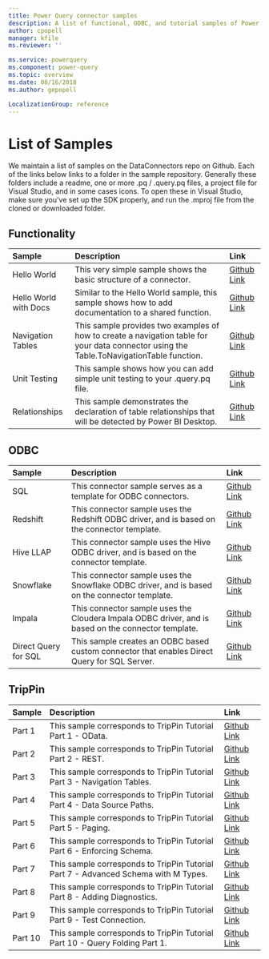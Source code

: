 ```yaml
---
title: Power Query connector samples
description: A list of functional, ODBC, and tutorial samples of Power Query connectors
author: cpopell
manager: kfile
ms.reviewer: ''

ms.service: powerquery
ms.component: power-query
ms.topic: overview
ms.date: 08/16/2018
ms.author: gepopell

LocalizationGroup: reference
---
```


# List of Samples

We maintain a list of samples on the DataConnectors repo on Github. Each of the links below links to a folder in the sample repository. Generally these folders include a readme, one or more .pq / .query.pq files, a project file for Visual Studio, and in some cases icons. To open these in Visual Studio, make sure you've set up the SDK properly, and run the .mproj file from the cloned or downloaded folder.

## Functionality


| Sample | Description | Link |
| :--- | :--- | :------------------------------------------- |
| Hello World | This very simple sample shows the basic structure of a connector. | [Github Link](https://github.com/Microsoft/DataConnectors/tree/master/samples/HelloWorld) |
| Hello World with Docs | Similar to the Hello World sample, this sample shows how to add documentation to a shared function. | [Github Link](https://github.com/Microsoft/DataConnectors/tree/master/samples/HelloWorldWithDocs) |
| Navigation Tables | This sample provides two examples of how to create a navigation table for your data connector using the Table.ToNavigationTable function. | [Github Link](https://github.com/Microsoft/DataConnectors/tree/master/samples/NavigationTable) |
| Unit Testing | This sample shows how you can add simple unit testing to your <extension>.query.pq file. | [Github Link](https://github.com/Microsoft/DataConnectors/tree/master/samples/UnitTesting) |
| Relationships | This sample demonstrates the declaration of table relationships that will be detected by Power BI Desktop. | [Github Link](https://github.com/Microsoft/DataConnectors/tree/master/samples/Relationships) |

## ODBC

| Sample | Description | Link |
| :--- | :--- | :--- |
| SQL | This connector sample serves as a template for ODBC connectors. | [Github Link](https://github.com/Microsoft/DataConnectors/tree/master/samples/ODBC/SqlODBC) |
| Redshift | This connector sample uses the Redshift ODBC driver, and is based on the connector template. | [Github Link](https://github.com/Microsoft/DataConnectors/tree/master/samples/ODBC/RedshiftODBC) |
| Hive LLAP | This connector sample uses the Hive ODBC driver, and is based on the connector template. | [Github Link](https://github.com/Microsoft/DataConnectors/tree/master/samples/ODBC/HiveSample) |
| Snowflake | This connector sample uses the Snowflake ODBC driver, and is based on the connector template. | [Github Link](https://github.com/Microsoft/DataConnectors/tree/master/samples/ODBC/SnowflakeODBC) |
| Impala | This connector sample uses the Cloudera Impala ODBC driver, and is based on the connector template. | [Github Link](https://github.com/Microsoft/DataConnectors/tree/master/samples/ODBC/ImpalaODBC)
| Direct Query for SQL | This sample creates an ODBC based custom connector that enables Direct Query for SQL Server. | [Github Link](https://github.com/Microsoft/DataConnectors/tree/master/samples/DirectQueryForSQL) |

## TripPin

| Sample | Description | Link |
| :--- | :--- | :--- |
| Part 1 | This sample corresponds to TripPin Tutorial Part 1 - OData. | [Github Link](https://github.com/Microsoft/DataConnectors/tree/master/samples/TripPin/1-OData) |
| Part 2 | This sample corresponds to TripPin Tutorial Part 2 - REST. | [Github Link](https://github.com/Microsoft/DataConnectors/tree/master/samples/TripPin/2-Rest) |
| Part 3 | This sample corresponds to TripPin Tutorial Part 3 - Navigation Tables. | [Github Link](https://github.com/Microsoft/DataConnectors/tree/master/samples/TripPin/3-NavTables) |
| Part 4 | This sample corresponds to TripPin Tutorial Part 4 - Data Source Paths. | [Github Link](https://github.com/Microsoft/DataConnectors/tree/master/samples/TripPin/4-Paths) |
| Part 5 | This sample corresponds to TripPin Tutorial Part 5 - Paging. | [Github Link](https://github.com/Microsoft/DataConnectors/tree/master/samples/TripPin/5-Paging) |
| Part 6 | This sample corresponds to TripPin Tutorial Part 6 - Enforcing Schema. | [Github Link](https://github.com/Microsoft/DataConnectors/tree/master/samples/TripPin/6-Schema) |
| Part 7 | This sample corresponds to TripPin Tutorial Part 7 - Advanced Schema with M Types. | [Github Link](https://github.com/Microsoft/DataConnectors/tree/master/samples/TripPin/7-AdvancedSchema) |
| Part 8 | This sample corresponds to TripPin Tutorial Part 8 - Adding Diagnostics. | [Github Link](https://github.com/Microsoft/DataConnectors/tree/master/samples/TripPin/8-Diagnostics) |
| Part 9 | This sample corresponds to TripPin Tutorial Part 9 - Test Connection. | [Github Link](https://github.com/Microsoft/DataConnectors/tree/master/samples/TripPin/9-TestConnection) |
| Part 10 | This sample corresponds to TripPin Tutorial Part 10 - Query Folding Part 1. | [Github Link](https://github.com/Microsoft/DataConnectors/tree/master/samples/TripPin/10-TableView1) |


